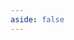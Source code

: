 ```yaml
---
aside: false
---
```


<script setup>
import DownloadPage from '@theme/components/download/DownloadPage.vue';
</script>

<ClientOnly>
  <DownloadPage owner="KiteMC" repo="SurviveX" />
</ClientOnly> 